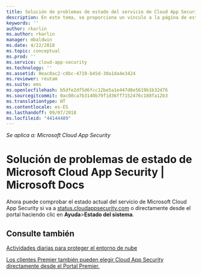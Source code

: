 ```yaml
---
title: Solución de problemas de estado del servicio de Cloud App Security | Microsoft Docs
description: En este tema, se proporciona un vínculo a la página de estado de Cloud App Security
keywords: ''
author: rkarlin
ms.author: rkarlin
manager: mbaldwin
ms.date: 4/22/2018
ms.topic: conceptual
ms.prod: ''
ms.service: cloud-app-security
ms.technology: ''
ms.assetid: 0eac8ac2-c8bc-4719-b45d-30a1da4e3424
ms.reviewer: reutam
ms.suite: ems
ms.openlocfilehash: b5dfe2df5d6fcc12be5a1e447d8e5619b1b32d76
ms.sourcegitcommit: 0ac08ca7b3140b79f1d36ff7152476c188fa12b3
ms.translationtype: HT
ms.contentlocale: es-ES
ms.lasthandoff: 09/07/2018
ms.locfileid: "44144489"
---
```

*Se aplica a: Microsoft Cloud App Security*


# <a name="troubleshooting-microsoft--cloud-app-security-status"></a>Solución de problemas de estado de Microsoft Cloud App Security | Microsoft Docs

Ahora puede comprobar el estado actual del servicio de Microsoft Cloud App Security si va a [status.cloudappsecurity.com](https://status.cloudappsecurity.com) o directamente desde el portal haciendo clic en **Ayuda**>**Estado del sistema**. 

## <a name="see-also"></a>Consulte también  
[Actividades diarias para proteger el entorno de nube](daily-activities-to-protect-your-cloud-environment.md)   

[Los clientes Premier también pueden elegir Cloud App Security directamente desde el Portal Premier.](https://premier.microsoft.com/)  
  
  